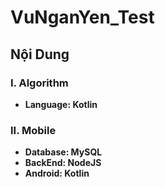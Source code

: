 # VuNganYen_Test
## Nội Dung
### I. Algorithm
- **Language: Kotlin**

### II. Mobile
- **Database: MySQL**
- **BackEnd: NodeJS**
- **Android: Kotlin**


 